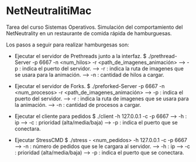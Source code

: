 # NetNeutralitiMac
Tarea del curso Sistemas Operativos. Simulación del comportamiento del NetNeutrality en un restaurante de comida rápida de hamburguesas.

Los pasos a seguir para realizar hamburgesas son:
 - Ejecutar el servidor de Prethreads junto a la interfaz.
   $ ./prethread-Server -p 6667 -n <num_hilos> -r <path_de_imagenes_animación>
   --> -p : indica el puerto del servidor.
   --> -r : indica la ruta de imagenes que se usara para la animación.
   --> -n : cantidad de hilos a cargar.

 - Ejecutar el servidor de Forks.
   $ ./preforked-Server -p 6667 -n <num_procesos> -r <path_de_imagenes_animación>
   --> -p : indica el puerto del servidor.
   --> -r : indica la ruta de imagenes que se usara para la animación.
   --> -n : cantidad de procesos a cargar.

 - Ejecutar el cliente para pedidos
   $ ./client -h 127.0.0.1 -c <prioridad> -p 6667
   --> -h : ip
   --> -c : prioridad (alta/media/baja)
   --> -p : indica el puerto que se conectara.

 - Ejecutar StressCMD
   $ ./stress - <num_pedidos> -h 127.0.0.1 -c <prioridad> -p 6667
   --> -n : número de pedidos que se le cargara al servidor.
   --> -h : ip
   --> -c : prioridad (alta/media/baja)
   --> -p : indica el puerto que se conectara.
